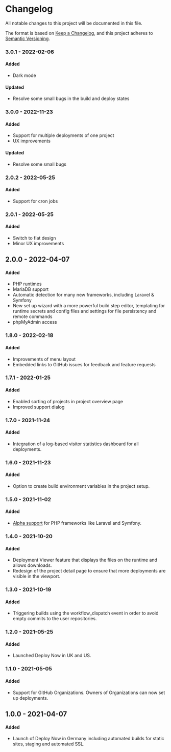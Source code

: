 # Changelog

All notable changes to this project will be documented in this file.

The format is based on [Keep a Changelog](https://keepachangelog.com/en/1.0.0/),
and this project adheres to [Semantic Versioning](https://semver.org/spec/v2.0.0.html).

### 3.0.1 - 2022-02-06

#### Added 
- Dark mode

#### Updated
- Resolve some small bugs in the build and deploy states

### 3.0.0 - 2022-11-23

#### Added 
- Support for multiple deployments of one project
- UX improvements

#### Updated
- Resolve some small bugs

### 2.0.2 - 2022-05-25

#### Added
- Support for cron jobs

### 2.0.1 - 2022-05-25

#### Added
- Switch to flat design
- Minor UX improvements

## 2.0.0 - 2022-04-07

#### Added
- PHP runtimes
- MariaDB support
- Automatic detection for many new frameworks, including Laravel & Symfony
- New set up wizard with a more powerful build step editor, templating for runtime secrets and config files and settings for file persistency and remote commands
- phpMyAdmin access

### 1.8.0 - 2022-02-18

#### Added
- Improvements of menu layout
- Embedded links to GitHub issues for feedback and feature requests

### 1.7.1 - 2022-01-25

#### Added
- Enabled sorting of projects in project overview page
- Improved support dialog

### 1.7.0 - 2021-11-24

#### Added
- Integration of a log-based visitor statistics dashboard for all deployments. 

### 1.6.0 - 2021-11-23

#### Added
- Option to create build environment variables in the project setup.

### 1.5.0 - 2021-11-02

#### Added
- [Alpha support](https://docs.ionos.space/docs/php-alpha/) for PHP frameworks like Laravel and Symfony. 

### 1.4.0 - 2021-10-20

#### Added
- Deployment Viewer feature that displays the files on the runtime and allows downloads.
- Redesign of the project detail page to ensure that more deployments are visible in the viewport.

### 1.3.0 - 2021-10-19

#### Added
- Triggering builds using the workflow_dispatch event in order to avoid empty commits to the user repositories.

### 1.2.0 - 2021-05-25

#### Added
- Launched Deploy Now in UK and US.

### 1.1.0 - 2021-05-05

#### Added
- Support for GitHub Organizations. Owners of Organizations can now set up deployments.

## 1.0.0 - 2021-04-07

#### Added
- Launch of Deploy Now in Germany including automated builds for static sites, staging and automated SSL. 






